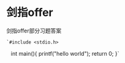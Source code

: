 # 剑指offer
剑指offer部分习题答案

    `#include <stdio.h>
    
    int main(){
      printf("hello world");
      return 0;
    }`
